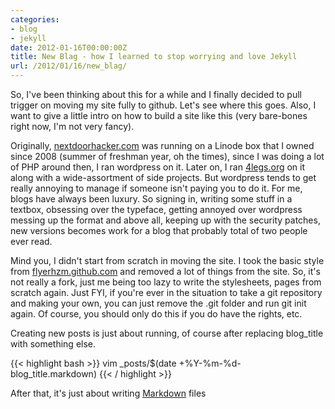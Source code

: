 ```yaml
---
categories:
- blog
- jekyll
date: 2012-01-16T00:00:00Z
title: New Blag - how I learned to stop worrying and love Jekyll
url: /2012/01/16/new_blag/
---
```


So, I've been thinking about this for a while and I finally decided to pull trigger on moving my site fully to github. Let's see where this goes. Also, I want to give a little intro on how to build a site like this (very bare-bones right now, I'm not very fancy). 

Originally, [nextdoorhacker.com](http://www.nextdoorhacker.com) was running on a Linode box that I owned since 2008 (summer of freshman year, oh the times), since I was doing a lot of PHP around then, I ran wordpress on it. Later on, I ran [4legs.org](http://4legs.org) on it along with a wide-assortment of side projects. But wordpress tends to get really annoying to manage if someone isn't paying you to do it. For me, blogs have always been luxury. So signing in, writing some stuff in a textbox, obsessing over the typeface, getting annoyed over wordpress messing up the format and above all, keeping up with the security patches, new versions becomes work for a blog that probably total of two people ever read.

Mind you, I didn't start from scratch in moving the site. I took the basic style from [flyerhzm.github.com](http://flyerhzm.github.com) and removed a lot of things from the site. So, it's not really a fork, just me being too lazy to write the stylesheets, pages from scratch again. Just FYI, if you're ever in the situation to take a git repository and making your own, you can just remove the .git folder and run git init again. Of course, you should only do this if you do have the rights, etc.

Creating new posts is just about running, of course after replacing blog_title with something else.

{{< highlight bash >}}
vim _posts/$(date +%Y-%m-%d-blog_title.markdown)
{{< / highlight >}}

After that, it's just about writing [Markdown](http://daringfireball.net/projects/markdown/) files
